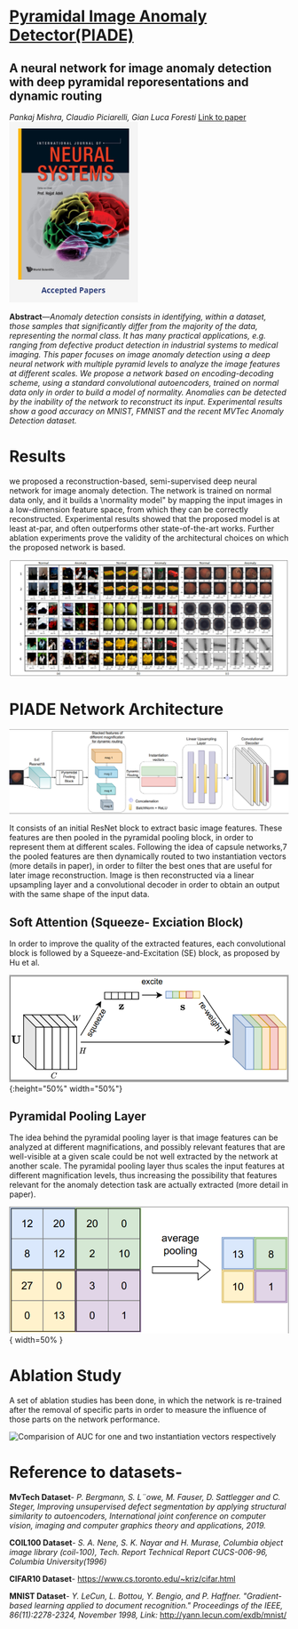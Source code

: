 # [Pyramidal Image Anomaly Detector(PIADE)](https://doi.org/10.1142/S0129065720500604)
## A neural network for image anomaly detection with deep pyramidal reporesentations and dynamic routing
*Pankaj Mishra, Claudio Piciarelli, Gian Luca Foresti* [Link to paper](https://doi.org/10.1142/S0129065720500604)
![International Journal of Neural System](images/ijns.png)

**Abstract**—*Anomaly detection consists in identifying, within a dataset, those samples that significantly differ from the majority of the data, representing the normal class. It has many practical
applications, e.g. ranging from defective product detection in industrial systems to medical imaging. This paper focuses on image anomaly detection using a deep neural network with multiple
pyramid levels to analyze the image features at different scales. We propose a network based on encoding-decoding scheme, using a standard convolutional autoencoders, trained on normal data
only in order to build a model of normality. Anomalies can be detected by the inability of the network to reconstruct its input. Experimental results show a good accuracy on MNIST, FMNIST
and the recent MVTec Anomaly Detection dataset.*

# Results
we proposed a reconstruction-based, semi-supervised deep neural network for image anomaly detection. The network is trained on normal data only, and it builds a \normality model" by
mapping the input images in a low-dimension feature space, from which they can be correctly reconstructed. Experimental results showed that the proposed model is at least at-par,
and often outperforms other state-of-the-art works. Further ablation experiments prove the validity of the architectural choices on which the proposed network is based.

![Results](images/results_recons.PNG)

# PIADE Network Architecture
![PIADE network](images/network.PNG)

It consists of an initial ResNet block to extract basic image features. These features are then pooled in the pyramidal pooling block, in order to represent them at different scales. Following the idea of
capsule networks,7 the pooled features are then dynamically routed to two instantiation vectors (more details in paper), in order to filter the best ones that are useful for later image reconstruction. Image is
then reconstructed via a linear upsampling layer and a convolutional decoder in order to obtain an output with the same shape of the input data.

## Soft Attention (Squeeze- Exciation Block)
In order to improve the quality of the extracted features, each convolutional block is followed by a Squeeze-and-Excitation (SE) block, as proposed by Hu et al.

![Squeeze Excitation Block](images/seblock.PNG){:height="50%" width="50%"}

## Pyramidal Pooling Layer
The idea behind the pyramidal pooling layer is that image features can be analyzed at different magnifications, and possibly relevant features that are well-visible at a given
scale could be not well extracted by the network at another scale. The pyramidal pooling layer thus scales the input features at different magnification levels, thus increasing the possibility that features
relevant for the anomaly detection task are actually extracted (more detail in paper).

![Pooling Operation](images/pooling.PNG){ width=50% }

# Ablation Study
A set of ablation studies has been done, in which the network is re-trained after the removal of specific parts in order to measure the influence of those parts on the network performance.

![Comparision of AUC for one and two instantiation vectors respectively](vector_auc.PNG)


# Reference to datasets-
**MvTech Dataset**- *P. Bergmann, S. L¨owe, M. Fauser, D. Sattlegger and C. Steger, Improving unsupervised defect segmentation by applying structural similarity to autoencoders, International joint conference on computer vision, imaging and computer graphics theory and applications, 2019.*

**COIL100 Dataset**- *S. A. Nene, S. K. Nayar and H. Murase, Columbia object image library (coil-100), Tech. Report Technical Report CUCS-006-96, Columbia University(1996)*

**CIFAR10 Dataset**- https://www.cs.toronto.edu/~kriz/cifar.html

**MNIST Dataset**- *Y. LeCun, L. Bottou, Y. Bengio, and P. Haffner. "Gradient-based learning applied to document recognition." Proceedings of the IEEE, 86(11):2278-2324, November 1998, Link:* http://yann.lecun.com/exdb/mnist/